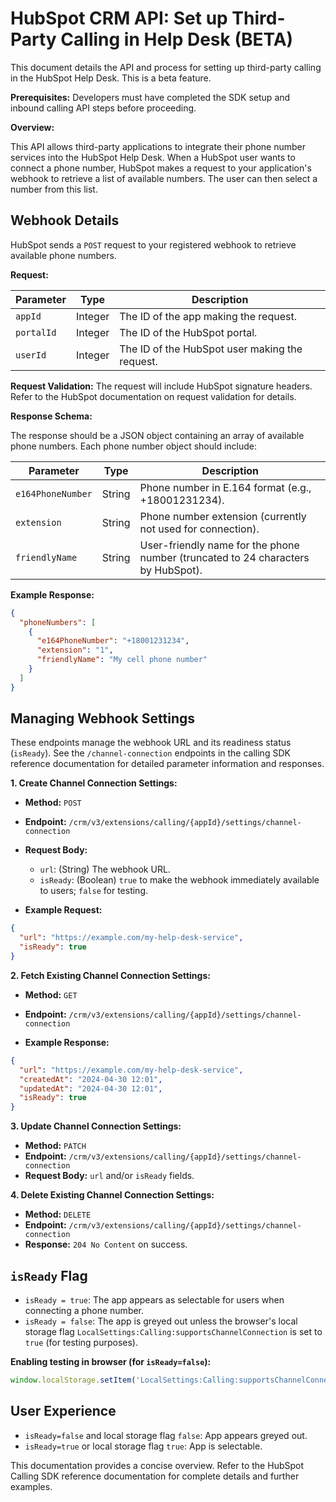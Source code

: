 # HubSpot CRM API: Set up Third-Party Calling in Help Desk (BETA)

This document details the API and process for setting up third-party calling in the HubSpot Help Desk.  This is a beta feature.

**Prerequisites:**  Developers must have completed the SDK setup and inbound calling API steps before proceeding.

**Overview:**

This API allows third-party applications to integrate their phone number services into the HubSpot Help Desk.  When a HubSpot user wants to connect a phone number, HubSpot makes a request to your application's webhook to retrieve a list of available numbers.  The user can then select a number from this list.

## Webhook Details

HubSpot sends a `POST` request to your registered webhook to retrieve available phone numbers.

**Request:**

| Parameter   | Type    | Description                                         |
|-------------|---------|-----------------------------------------------------|
| `appId`     | Integer | The ID of the app making the request.              |
| `portalId`  | Integer | The ID of the HubSpot portal.                       |
| `userId`    | Integer | The ID of the HubSpot user making the request.      |

**Request Validation:**  The request will include HubSpot signature headers.  Refer to the HubSpot documentation on request validation for details.

**Response Schema:**

The response should be a JSON object containing an array of available phone numbers. Each phone number object should include:

| Parameter         | Type    | Description                                                                     |
|--------------------|---------|---------------------------------------------------------------------------------|
| `e164PhoneNumber` | String  | Phone number in E.164 format (e.g., +18001231234).                             |
| `extension`       | String  | Phone number extension (currently not used for connection).                      |
| `friendlyName`    | String  | User-friendly name for the phone number (truncated to 24 characters by HubSpot). |

**Example Response:**

```json
{
  "phoneNumbers": [
    {
      "e164PhoneNumber": "+18001231234",
      "extension": "1",
      "friendlyName": "My cell phone number"
    }
  ]
}
```

## Managing Webhook Settings

These endpoints manage the webhook URL and its readiness status (`isReady`).  See the `/channel-connection` endpoints in the calling SDK reference documentation for detailed parameter information and responses.

**1. Create Channel Connection Settings:**

* **Method:** `POST`
* **Endpoint:** `/crm/v3/extensions/calling/{appId}/settings/channel-connection`
* **Request Body:**
    * `url`: (String) The webhook URL.
    * `isReady`: (Boolean) `true` to make the webhook immediately available to users; `false` for testing.

* **Example Request:**

```json
{
  "url": "https://example.com/my-help-desk-service",
  "isReady": true
}
```

**2. Fetch Existing Channel Connection Settings:**

* **Method:** `GET`
* **Endpoint:** `/crm/v3/extensions/calling/{appId}/settings/channel-connection`

* **Example Response:**

```json
{
  "url": "https://example.com/my-help-desk-service",
  "createdAt": "2024-04-30 12:01",
  "updatedAt": "2024-04-30 12:01",
  "isReady": true
}
```

**3. Update Channel Connection Settings:**

* **Method:** `PATCH`
* **Endpoint:** `/crm/v3/extensions/calling/{appId}/settings/channel-connection`
* **Request Body:**  `url` and/or `isReady` fields.

**4. Delete Existing Channel Connection Settings:**

* **Method:** `DELETE`
* **Endpoint:** `/crm/v3/extensions/calling/{appId}/settings/channel-connection`
* **Response:** `204 No Content` on success.


## `isReady` Flag

* `isReady = true`: The app appears as selectable for users when connecting a phone number.
* `isReady = false`: The app is greyed out unless the browser's local storage flag `LocalSettings:Calling:supportsChannelConnection` is set to `true` (for testing purposes).


**Enabling testing in browser (for `isReady=false`):**

```javascript
window.localStorage.setItem('LocalSettings:Calling:supportsChannelConnection', true);
```

## User Experience

* `isReady=false` and local storage flag `false`: App appears greyed out.
* `isReady=true` or local storage flag `true`: App is selectable.


This documentation provides a concise overview. Refer to the HubSpot Calling SDK reference documentation for complete details and further examples.
